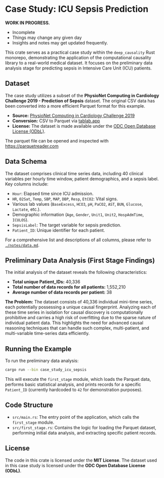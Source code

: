 # Case Study: ICU Sepsis Prediction

**WORK IN PROGRESS.** 
* Incomplete
* Things may change any given day
* Insights and notes may get updated frequently. 

This crate serves as a practical case study within the `deep_causality` Rust monorepo, demonstrating the application of the computational causality library to a real-world medical dataset. It focuses on the preliminary data analysis stage for predicting sepsis in Intensive Care Unit (ICU) patients.

## Dataset

The case study utilizes a subset of the **PhysioNet Computing in Cardiology Challenge 2019 - Prediction of Sepsis** dataset. The original CSV data has been converted into a more efficient Parquet format for this example.

*   **Source:** [PhysioNet Computing in Cardiology Challenge 2019](https://www.kaggle.com/datasets/salikhussaini49/prediction-of_sepsis/data)
*   **Conversion:** CSV to Parquet via [tablab.app](https://www.tablab.app/csv/to/parquet)
*   **License:** The dataset is made available under the [ODC Open Database License (ODbL)](./data/doc/LICENSE.txt).

The parquet file can be opened and inspected with https://parquetreader.com

## Data Schema

The dataset comprises clinical time series data, including 40 clinical variables per hourly time window, patient demographics, and a sepsis label. Key columns include:

*   `Hour`: Elapsed time since ICU admission.
*   `HR`, `O2Sat`, `Temp`, `SBP`, `MAP`, `DBP`, `Resp`, `EtCO2`: Vital signs.
*   Various lab values (`BaseExcess`, `HCO3`, `pH`, `PaCO2`, `AST`, `BUN`, `Glucose`, `Lactate`, etc.).
*   Demographic information (`Age`, `Gender`, `Unit1`, `Unit2`, `HospAdmTime`, `ICULOS`).
*   `SepsisLabel`: The target variable for sepsis prediction.
*   `Patient_ID`: Unique identifier for each patient.

For a comprehensive list and descriptions of all columns, please refer to [`./notes/data.md`](./notes/data.md).

## Preliminary Data Analysis (First Stage Findings)

The initial analysis of the dataset reveals the following characteristics:

*   **Total unique Patient_IDs:** 40,336
*   **Total number of data records for all patients:** 1,552,210
*   **Average number of data records per patient:** 38

**The Problem:** The dataset consists of 40,336 individual mini-time series, each potentially possessing a unique causal fingerprint. Analyzing each of these time series in isolation for causal discovery is computationally prohibitive and carries a high risk of overfitting due to the sparse nature of individual patient data. This highlights the need for advanced causal reasoning techniques that can handle such complex, multi-patient, and multi-variable time-series data efficiently.

## Running the Example

To run the preliminary data analysis:

```bash
cargo run --bin case_study_icu_sepsis
```

This will execute the `first_stage` module, which loads the Parquet data, performs basic statistical analysis, and prints records for a specific `Patient_ID` (currently hardcoded to `42` for demonstration purposes).

## Code Structure

*   `src/main.rs`: The entry point of the application, which calls the `first_stage` module.
*   `src/first_stage.rs`: Contains the logic for loading the Parquet dataset, performing initial data analysis, and extracting specific patient records.

## License

The code in this crate is licensed under the **MIT License**.
The dataset used in this case study is licensed under the **ODC Open Database License (ODbL)**.
